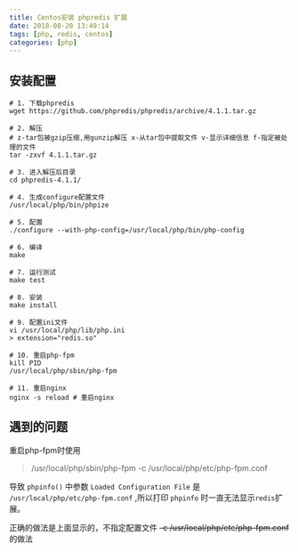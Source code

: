 ```yaml
---
title: Centos安装 phpredis 扩展
date: 2018-08-20 13:49:14
tags: [php, redis, centos]
categories: [php]
---
```


## 安装配置
```
# 1. 下载phpredis
wget https://github.com/phpredis/phpredis/archive/4.1.1.tar.gz

# 2. 解压 
# z-tar包被gzip压缩,用gunzip解压 x-从tar包中提取文件 v-显示详细信息 f-指定被处理的文件
tar -zxvf 4.1.1.tar.gz

# 3. 进入解压后目录
cd phpredis-4.1.1/

# 4. 生成configure配置文件
/usr/local/php/bin/phpize

# 5. 配置
./configure --with-php-config=/usr/local/php/bin/php-config

# 6. 编译
make

# 7. 运行测试
make test

# 8. 安装
make install

# 9. 配置ini文件
vi /usr/local/php/lib/php.ini
> extension="redis.so"

# 10. 重启php-fpm
kill PID
/usr/local/php/sbin/php-fpm

# 11. 重启nginx
nginx -s reload # 重启nginx
```

## 遇到的问题

重启php-fpm时使用

> /usr/local/php/sbin/php-fpm -c /usr/local/php/etc/php-fpm.conf

导致 `phpinfo()` 中参数 `Loaded Configuration File` 是 `/usr/local/php/etc/php-fpm.conf` ,所以打印 `phpinfo` 时一直无法显示`redis`扩展。

正确的做法是上面显示的，不指定配置文件 ~~-c /usr/local/php/etc/php-fpm.conf~~ 的做法
